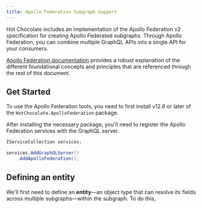 ```yaml
---
title: Apollo Federation Subgraph Support
---
```


Hot Chocolate includes an implementation of the Apollo Federation v2 specification for creating Apollo Federated subgraphs. Through Apollo Federation, you can combine multiple GraphQL APIs into a single API for your consumers.

[Apollo Federation documentation](https://www.apollographql.com/docs/federation/) provides a robust explanation of the different foundational concepts and principles that are referenced through the rest of this document.

## Get Started
To use the Apollo Federation tools, you need to first install v12.6 or later of the `HotChocolate.ApolloFederation` package.

<PackageInstallation packageName="HotChocolate.ApolloFederation"/>

After installing the necessary package, you'll need to register the Apollo Federation services with the GraphQL server.

```csharp
IServiceCollection services;

services.AddGraphQLServer()
    .AddApolloFederation();
```

## Defining an entity
We'll first need to define an **entity**&mdash;an object type that can resolve its fields across multiple subgraphs&mdash;within the subgraph. To do this,

